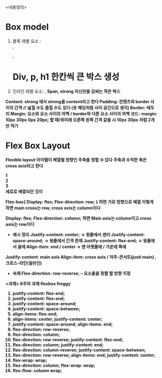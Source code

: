 <내용정리>
# Box model
1.	블록 레벨 요소 : <div> , <p> , <h1>
	Div, p, h1 한칸씩 큰 박스 생성 
2.	인라인 레벨 요소: <span>, <strong>
	Span, strong 자신만을 감싸는 작은 박스

Content: <strong> strong </strong> 에서 strong을 content라고 한다
Padding: 컨텐츠와 border 사이의 간격 // 넓힐 수도 좁힐 수도 있다 (옷 패딩처럼 사이 공간으로 생각)
Border: 테두리 
Margin: 요소와 요소 사이의 여백 / border와 다른 요소 사이의 여백
코드- margin: 10px 30px 0px 20px; 할 때/위아래 오른쪽 왼쪽 간격 같을 시 10px 30px 처럼 2개만 적기


# Flex Box Layout 
Flexible layout
아이템이 배열될 방향인 주축을 정할 수 있다
주축과 수직한 축은 cross axis라고 한다
<div class=”flex-box”>
<div class=”box”>1</div>
<div class=”box”>2</div>
<div class=”box”>3</div>
세로로 배열되던 것이

Flex-box{
Display: flex;
Flex-direction: row;
} 하면 가로 방향으로 배열
이렇게 하면 main cross는 row, cross axis는 column이다

Display: flex;
Flex-direction: column; 하면
Main axis는 column이고 cross axis는 row이다

- 예시 정리
Justify-content: center; -> 윗줄에서 센터
Justify-content: space-around; -> 윗줄에서 간격 존재
Justify-content: flex-end; -> 윗줄에서 끝에
Align-item: end / center -> 맨 아랫줄에 / 가운데 쪽에

Justify-content: main axis
Align-item: cross axis / 저주-콘서트(justi main) , 크로스-라인(얼라인)
- 숙제
Flex-direction: row-reverse; – 요소들을 정렬 할 방향 지정


<과제>
6주차 과제 flexbox froggy 
1.	justify-content: flex-end;
2.	justify-content: flex-end;
3.	justify-content: space-around;
4.	justify-content: space-between;
5.	align-items: flex-end;
6.	align-items: center;
justify-content: center;
7.	justify-content: space-around;
align-items: end;
8.	flex-direction: row-reverse;
9.	flex-direction: column;
10.	flex-direction: row-reverse;
justify-content: flex-end;
11.	flex-direction: column;
justify-content: end;
12.	flex-direction: column-reverse;
justify-content: space-between;
13.	flex-direction: row-reverse;
    align-items: end;
    justify-content: center;
18. flex-wrap: wrap;
19. flex-direction: column;
flex-wrap: wrap;
20. flex-flow: column wrap;
